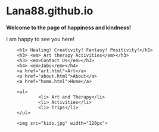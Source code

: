 # Lana88.github.io
<!DOCTYPE html>
<html>
<head>
	<title>Art Therapy&amp;Science of Happiness</title>
</head>
<body>
        <!--comments-->
        <strong>Welcome to the page of happiness and kindness!</strong>
        <p>I am happy to see you here!</p>
        
        <h1> Healing! Creativity! Fantasy! Positivity!</h1>
        <h3> <em> Art therapy Activities</em></h3>
        <h3> <em>Contact Us</em></h3>
        <h4> <em>Jobs</em></h4>
        <a href="art.html">Art</a>
        <a href="about.html">About</a>
        <a href="home.html">Home</a>

        <ul>
                <li> Art and Therapy</li>
                <li> Activities</li>
                <li> Trips</li>
        </ul>
        
        <img src="kids.jpg" width="120px"> 
</body>
</html>
